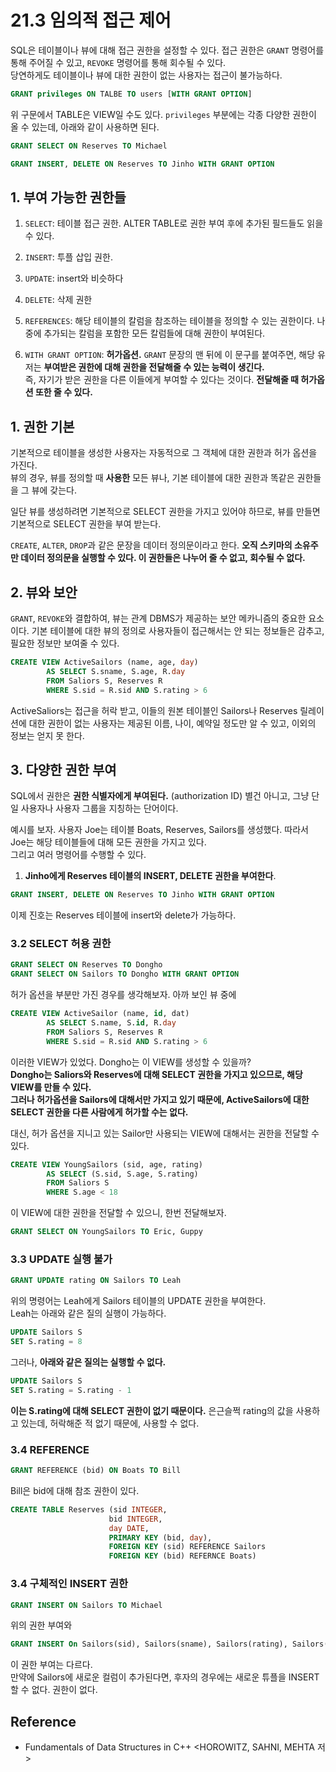# 21.3 임의적 접근 제어
SQL은 테이블이나 뷰에 대해 접근 권한을 설정할 수 있다. 접근 권한은 `GRANT` 명령어를 통해 주어질 수 있고, `REVOKE` 명령어를 통해 회수될 수 있다. <br> 
당연하게도 테이블이나 뷰에 대한 권한이 없는 사용자는 접근이 불가능하다. <br>

```sql
GRANT privileges ON TALBE TO users [WITH GRANT OPTION]
```
위 구문에서 TABLE은 VIEW일 수도 있다. `privileges` 부분에는 각종 다양한 권한이 올 수 있는데, 아래와 같이 사용하면 된다.
```sql
GRANT SELECT ON Reserves TO Michael
```
```sql
GRANT INSERT, DELETE ON Reserves TO Jinho WITH GRANT OPTION
```

## 1. 부여 가능한 권한들
1. `SELECT`: 테이블 접근 권한. ALTER TABLE로 권한 부여 후에 추가된 필드들도 읽을 수 있다.
2. `INSERT`: 투플 삽입 권한. 
3. `UPDATE`: insert와 비슷하다
4. `DELETE`: 삭제 권한
5. `REFERENCES`: 해당 테이블의 칼럼을 참조하는 테이블을 정의할 수 있는 권한이다. 나중에 추가되는 칼럼을 포함한 모든 칼럼들에 대해 권한이 부여된다.

6. `WITH GRANT OPTION`: **허가옵션.** `GRANT` 문장의 맨 뒤에 이 문구를 붙여주면, 해당 유저는 **부여받은 권한에 대해 권한을 전달해줄 수 있는 능력이 생긴다.** <Br> 즉, 자기가 받은 권한을 다른 이들에게 부여할 수 있다는 것이다. **전달해줄 때 허가옵션 또한 줄 수 있다.**


## 1. 권한 기본
기본적으로 테이블을 생성한 사용자는 자동적으로 그 객체에 대한 권한과 허가 옵션을 가진다. <br>
뷰의 경우, 뷰를 정의할 때 **사용한** 모든 뷰나, 기본 테이블에 대한 권한과 똑같은 권한들을 그 뷰에 갖는다. <br>


일단 뷰를 생성하려면 기본적으로 SELECT 권한을 가지고 있어야 하므로, 뷰를 만들면 기본적으로 SELECT 권한을 부여 받는다. <br>

`CREATE`, `ALTER`, `DROP`과 같은 문장을 데이터 정의문이라고 한다. 
**오직 스키마의 소유주만 데이터 정의문을 실행할 수 있다. 이 권한들은 나누어 줄 수 없고, 회수될 수 없다.**
## 2. 뷰와 보안
`GRANT`, `REVOKE`와 결합하여, 뷰는 관계 DBMS가 제공하는 보안 메카니즘의 중요한 요소이다. 기본 테이블에 대한 뷰의 정의로 사용자들이 접근해서는 안 되는 정보들은 감추고, 필요한 정보만 보여줄 수 있다. <br>

```sql
CREATE VIEW ActiveSailors (name, age, day)
        AS SELECT S.sname, S.age, R.day
        FROM Saliors S, Reserves R
        WHERE S.sid = R.sid AND S.rating > 6
```
ActiveSaliors는 접근을 허락 받고, 이들의 원본 테이블인 Sailors나 Reserves 릴레이션에 대한 권한이 없는 사용자는 제공된 이름, 나이, 예약일 정도만 알 수 있고, 이외의 정보는 얻지 못 한다.

## 3. 다양한 권한 부여
SQL에서 권한은 **권한 식별자에게 부여된다.** (authorization ID) 별건 아니고, 그냥 단일 사용자나 사용자 그룹을 지칭하는 단어이다. <br>


예시를 보자. 사용자 Joe는 테이블 Boats, Reserves, Sailors를 생성했다. 따라서 Joe는 해당 테이블들에 대해 모든 권한을 가지고 있다. <br>
그리고 여러 명령어를 수행할 수 있다.

1. **Jinho에게 Reserves 테이블의 INSERT, DELETE 권한을 부여한다**.
```sql
GRANT INSERT, DELETE ON Reserves TO Jinho WITH GRANT OPTION
```
이제 진호는 Reserves 테이블에 insert와 delete가 가능하다.

### 3.2 SELECT 허용 권한
```sql
GRANT SELECT ON Reserves TO Dongho
GRANT SELECT ON Sailors TO Dongho WITH GRANT OPTION
```

허가 옵션을 부분만 가진 경우를 생각해보자. 아까 보인 뷰 중에
```sql
CREATE VIEW ActiveSailor (name, id, dat)
        AS SELECT S.name, S.id, R.day
        FROM Saliors S, Reserves R
        WHERE S.sid = R.sid AND S.rating > 6
```
이러한 VIEW가 있었다. Dongho는 이 VIEW를 생성할 수 있을까? <Br>
**Dongho는 Saliors와 Reserves에 대해 SELECT 권한을 가지고 있으므로, 해당 VIEW를 만들 수 있다.** <br>
**그러나 허가옵션을 Sailors에 대해서만 가지고 있기 때문에, ActiveSailors에 대한 SELECT 권한을 다른 사람에게 허가할 수는 없다.** <br>

대신, 허가 옵션을 지니고 있는 Sailor만 사용되는 VIEW에 대해서는 권한을 전달할 수 있다. 
```sql
CREATE VIEW YoungSailors (sid, age, rating)
        AS SELECT (S.sid, S.age, S.rating)
        FROM Saliors S
        WHERE S.age < 18
```
이 VIEW에 대한 권한을 전달할 수 있으니, 한번 전달해보자.
```sql
GRANT SELECT ON YoungSailors TO Eric, Guppy
```

### 3.3 UPDATE 실행 불가
```sql
GRANT UPDATE rating ON Sailors TO Leah
```
위의 명령어는 Leah에게 Sailors 테이블의 UPDATE 권한을 부여한다. <br>
Leah는 아래와 같은 질의 실행이 가능하다.
```sql
UPDATE Sailors S
SET S.rating = 8
```
그러나, **아래와 같은 질의는 실행할 수 없다.**
```sql
UPDATE Sailors S
SET S.rating = S.rating - 1
```
**이는 S.rating에 대해 SELECT 권한이 없기 때문이다.** 은근슬쩍 rating의 값을 사용하고 있는데, 허락해준 적 없기 때문에, 사용할 수 없다.

### 3.4 REFERENCE
```sql
GRANT REFERENCE (bid) ON Boats TO Bill
```
Bill은 bid에 대해 참조 권한이 있다. <br>
```sql
CREATE TABLE Reserves (sid INTEGER,
                      bid INTEGER,
                      day DATE,
                      PRIMARY KEY (bid, day),
                      FOREIGN KEY (sid) REFERENCE Sailors
                      FOREIGN KEY (bid) REFERNCE Boats)
```

### 3.4 구체적인 INSERT 권한
```sql
GRANT INSERT ON Sailors TO Michael
```
위의 권한 부여와
```sql
GRANT INSERT On Sailors(sid), Sailors(sname), Sailors(rating), Sailors(age), TO Michael
```
이 권한 부여는 다르다. <br>
만약에 Sailors에 새로운 컬럼이 추가된다면, 후자의 경우에는 새로운 튜플을 INSERT할 수 없다. 권한이 없다.
  
 
  ## Reference
- Fundamentals of Data Structures in C++ \<HOROWITZ, SAHNI, MEHTA 저>
